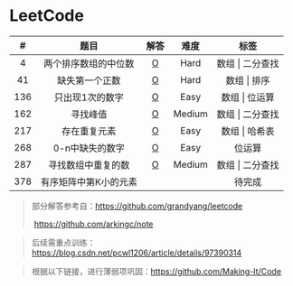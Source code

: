 # LeetCode
|  #   |         题目          |                     解答                      |  难度  |       标签       |
| :--: | :-------------------: | :-------------------------------------------: | :----: | :--------------: |
|  4   | 两个排序数组的中位数  |    [O](Solution/4.两个排序数组的中位数.md)    |  Hard  | 数组 \| 二分查找 |
|  41  |    缺失第一个正数     |      [O](Solution/41.缺失第一个整数.md)       |  Hard  |   数组 \| 排序   |
| 136  |    只出现1次的数字    |     [O](Solution/136.只出现1次的数字.md)      |  Easy  |  数组 \| 位运算  |
| 162  |       寻找峰值        | [O](Solution/162.查找数组中任一峰值的下标.md) | Medium | 数组 \| 二分查找 |
| 217  |     存在重复元素      |       [O](Solution/217.存在重复元素.md)       |  Easy  |  数组 \| 哈希表  |
| 268  |    0-n中缺失的数字    |     [O](Solution/268.0-n中缺失的数字.md)      |  Easy  |      位运算      |
| 287  |  寻找数组中重复的数   |    [O](Solution/287.寻找数组中重复的数.md)    | Medium | 数组 \| 二分查找 |
| 378  | 有序矩阵中第K小的元素 |                                               |        |      待完成      |

> 部分解答参考自：https://github.com/grandyang/leetcode
>
> ​						 	https://github.com/arkingc/note

> 后续需重点训练：https://blog.csdn.net/pcwl1206/article/details/97390314

> 根据以下链接，进行薄弱项巩固：https://github.com/Making-It/Code